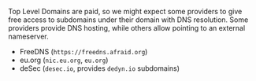 Top Level Domains are paid, so we might expect some providers to give free access to subdomains under their domain with DNS resolution. Some providers provide DNS hosting, while others allow pointing to an external nameserver.


- FreeDNS (`https://freedns.afraid.org`)
- eu.org (`nic.eu.org`, `eu.org`)
- deSec (`desec.io`, provides `dedyn.io` subdomains)